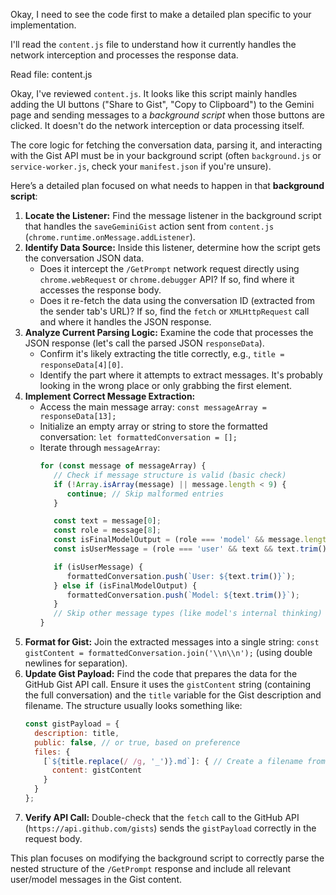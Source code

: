 
Okay, I need to see the code first to make a detailed plan specific to your implementation.

I'll read the `content.js` file to understand how it currently handles the network interception and processes the response data.

Read file: content.js

Okay, I've reviewed `content.js`. It looks like this script mainly handles adding the UI buttons ("Share to Gist", "Copy to Clipboard") to the Gemini page and sending messages to a *background script* when those buttons are clicked. It doesn't do the network interception or data processing itself.

The core logic for fetching the conversation data, parsing it, and interacting with the Gist API must be in your background script (often `background.js` or `service-worker.js`, check your `manifest.json` if you're unsure).

Here’s a detailed plan focused on what needs to happen in that **background script**:

1.  **Locate the Listener:** Find the message listener in the background script that handles the `saveGeminiGist` action sent from `content.js` (`chrome.runtime.onMessage.addListener`).
2.  **Identify Data Source:** Inside this listener, determine how the script gets the conversation JSON data.
    *   Does it intercept the `/GetPrompt` network request directly using `chrome.webRequest` or `chrome.debugger` API? If so, find where it accesses the response body.
    *   Does it re-fetch the data using the conversation ID (extracted from the sender tab's URL)? If so, find the `fetch` or `XMLHttpRequest` call and where it handles the JSON response.
3.  **Analyze Current Parsing Logic:** Examine the code that processes the JSON response (let's call the parsed JSON `responseData`).
    *   Confirm it's likely extracting the title correctly, e.g., `title = responseData[4][0]`.
    *   Identify the part where it attempts to extract messages. It's probably looking in the wrong place or only grabbing the first element.
4.  **Implement Correct Message Extraction:**
    *   Access the main message array: `const messageArray = responseData[13];`
    *   Initialize an empty array or string to store the formatted conversation: `let formattedConversation = [];`
    *   Iterate through `messageArray`:
        ```javascript
        for (const message of messageArray) {
           // Check if message structure is valid (basic check)
           if (!Array.isArray(message) || message.length < 9) {
              continue; // Skip malformed entries
           }

           const text = message[0];
           const role = message[8];
           const isFinalModelOutput = (role === 'model' && message.length > 16 && message[16] === 1);
           const isUserMessage = (role === 'user' && text && text.trim().length > 0);

           if (isUserMessage) {
              formattedConversation.push(`User: ${text.trim()}`);
           } else if (isFinalModelOutput) {
              formattedConversation.push(`Model: ${text.trim()}`);
           }
           // Skip other message types (like model's internal thinking)
        }
        ```
5.  **Format for Gist:** Join the extracted messages into a single string: `const gistContent = formattedConversation.join('\\n\\n');` (using double newlines for separation).
6.  **Update Gist Payload:** Find the code that prepares the data for the GitHub Gist API call. Ensure it uses the `gistContent` string (containing the full conversation) and the `title` variable for the Gist description and filename. The structure usually looks something like:
    ```javascript
    const gistPayload = {
      description: title,
      public: false, // or true, based on preference
      files: {
        [`${title.replace(/ /g, '_')}.md`]: { // Create a filename from the title
          content: gistContent
        }
      }
    };
    ```
7.  **Verify API Call:** Double-check that the `fetch` call to the GitHub API (`https://api.github.com/gists`) sends the `gistPayload` correctly in the request body.

This plan focuses on modifying the background script to correctly parse the nested structure of the `/GetPrompt` response and include all relevant user/model messages in the Gist content.
